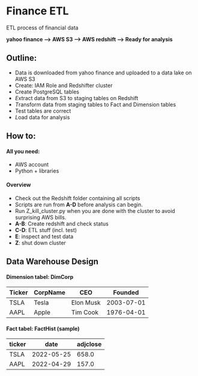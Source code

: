 # Finance ETL
ETL process of financial data 

**yahoo finance --> AWS S3 --> AWS redshift --> Ready for analysis**

## Outline:
- Data is downloaded from yahoo finance and uploaded to a data lake on AWS S3
- Create: IAM Role and Redshifter cluster
- Create PostgreSQL tables
- *E*xtract data from S3 to staging tables on Redshift
- *T*ransform data from staging tables to Fact and Dimension tables 
- Test tables are correct
- *L*oad data for analysis

## How to:

#### All you need:
- AWS account
- Python + libraries

#### Overview
- Check out the Redshift folder containing all scripts
- Scripts are run from **A-D** before analysis can begin.
- Run Z_kill_cluster.py when you are done with the cluster to avoid surprising AWS bills.
- **A-B**: Create redshift and check status
- **C-D**: ETL stuff (incl. test)
- **E**: inspect and test data
- **Z**: shut down cluster 

## Data Warehouse Design

#### Dimension tabel: DimCorp

| Ticker | CorpName | CEO       | Founded    |
|--------|----------|-----------|------------|
| TSLA   | Tesla    | Elon Musk | 2003-07-01 |
| AAPL   | Apple    | Tim Cook  | 1976-04-01 |


#### Fact tabel: FactHist (sample)

| ticker | date       | adjclose |
|--------|------------|----------|
| TSLA   | 2022-05-25 | 658.0    |
| AAPL   | 2022-04-29 | 157.0    |
